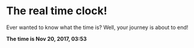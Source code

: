 # The real time clock!

Ever wanted to know what the time is? Well, your journey is about to end!

**The time is Nov 20, 2017, 03:53**